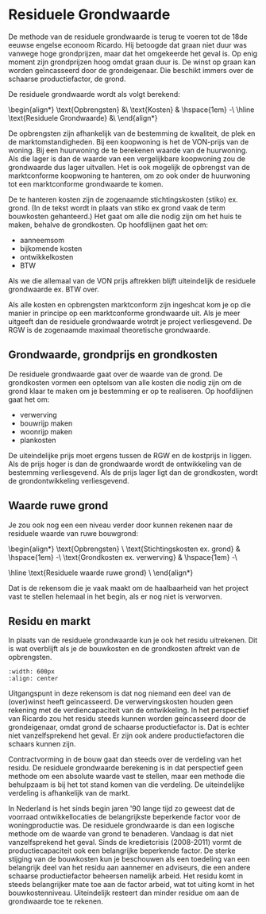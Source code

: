 # Residuele Grondwaarde

De methode van de residuele grondwaarde is terug te voeren tot de 18de eeuwse engelse econoom Ricardo. Hij betoogde dat graan niet duur was vanwege hoge grondprijzen, maar dat het omgekeerde het geval is. Op enig moment zijn grondprijzen hoog omdat graan duur is. De winst op graan kan worden geïncasseerd door de grondeigenaar. Die beschikt immers over de schaarse productiefactor, de grond.

De residuele grondwaarde wordt als volgt berekend:

\begin{align*}
\text{Opbrengsten} &\\
\text{Kosten} & \hspace{1em} -\\ 
\hline
\text{Residuele Grondwaarde} &\\
\end{align*}

De opbrengsten zijn afhankelijk van de bestemming de kwaliteit, de plek en de marktomstandigheden. Bij een koopwoning is het de VON-prijs van de woning. Bij een huurwoning de te berekenen waarde van de huurwoning. Als die lager is dan de waarde van een vergelijkbare koopwoning zou de grondwaarde dus lager uitvallen. Het is ook mogelijk de opbrengst van de marktconforme koopwoning te hanteren, om zo ook onder de huurwoning tot een marktconforme grondwaarde te komen.

De te hanteren kosten zijn de zogenaamde stichtingskosten (stiko) ex. grond. (In de tekst wordt in plaats van  stiko ex grond vaak de term bouwkosten gehanteerd.) 
Het gaat om alle die nodig zijn om het huis te maken, behalve de grondkosten. Op hoofdlijnen gaat het om:
- aanneemsom
- bijkomende kosten
- ontwikkelkosten
- BTW

Als we die allemaal van de VON prijs aftrekken blijft uiteindelijk de residuele grondwaarde ex. BTW over.

Als alle kosten en opbrengsten marktconform zijn ingeshcat kom je op die manier in principe op een marktconforme grondwaarde uit. Als je meer uitgeeft dan de residuele grondwaarde wotrdt je project verliesgevend. De RGW is de zogenaamde maximaal theoretische grondwaarde.


## Grondwaarde, grondprijs en grondkosten
De residuele grondwaarde gaat over de waarde van de grond. De grondkosten vormen een optelsom van alle kosten die nodig zijn om de grond klaar te maken om je bestemming er op te realiseren. Op hoofdlijnen gaat het om:
- verwerving
- bouwrijp maken
- woonrijp maken
- plankosten

De uiteindelijke prijs moet ergens tussen de RGW en de kostprijs in liggen. Als de prijs hoger is dan de grondwaarde wordt de ontwikkeling van de bestemming verliesgevend. Als de prijs lager ligt dan de grondkosten, wordt de grondontwikkeling verliesgevend.


## Waarde ruwe grond
Je zou ook nog een een niveau verder door kunnen rekenen naar de residuele waarde van ruwe bouwgrond:

\begin{align*}
\text{Opbrengsten} \\
\text{Stichtingskosten ex. grond}  & \hspace{1em} -\\
\text{Grondkosten ex. verwerving}  & \hspace{1em} -\\

\hline
\text{Residuele waarde ruwe grond} \\
\end{align*}

Dat is de rekensom die je vaak maakt om de haalbaarheid van het project vast te stellen helemaal in het begin, als er nog niet is verworven.


## Residu en markt
In plaats van de residuele grondwaarde kun je ook het residu uitrekenen. Dit is wat overblijft als je de bouwkosten en de grondkosten aftrekt van de opbrengsten.


```{image} /images/residu.png
:width: 600px
:align: center
```


Uitgangspunt in deze rekensom is dat nog niemand een deel van de (over)winst heeft geïncasseerd. De verwervingskosten houden geen rekening met de verdiencapaciteit van de ontwikkeling. In het perspectief van Ricardo zou het residu steeds kunnen worden geincasseerd door de grondeigenaar, omdat grond de schaarse productiefactor is. Dat is echter niet vanzelfsprekend het geval. Er zijn ook andere productiefactoren die schaars kunnen zijn.

Contractvorming in de bouw gaat dan steeds over de verdeling van het residu. De residuele grondwaarde berekening is in dat perspectief geen methode om een absolute waarde vast te stellen, maar een methode die behulpzaam is bij het tot stand komen van die verdeling. De uiteindelijke verdeling is afhankelijk van de markt.

In Nederland is het sinds begin jaren '90 lange tijd zo geweest dat de voorraad ontwikkellocaties de belangrijkste beperkende factor voor de woningproductie was. De residuele grondwaarde is dan een logische methode om de waarde van grond te benaderen. 
Vandaag is dat niet vanzelfsprekend het geval. Sinds de kredietcrisis (2008-2011) vormt de productiecapaciteit ook een belangrijke beperkende factor. De sterke stijging van de bouwkosten kun je beschouwen als een toedeling van een belangrijk deel van het residu aan aannemer en adviseurs, die een andere schaarse productiefactor beheersen namelijk arbeid. Het residu komt in steeds belangrijker mate toe aan de factor arbeid, wat tot uiting komt in het bouwkostenniveau. Uiteindelijk resteert dan minder residue om aan de grondwaarde toe te rekenen. 



